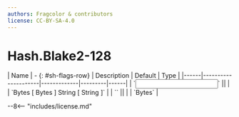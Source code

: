 ```yaml
---
authors: Fragcolor & contributors
license: CC-BY-SA-4.0
---
```



# Hash.Blake2-128

<div class="sh-parameters" markdown="1">
| Name | - {: #sh-flags-row} | Description | Default | Type |
|------|---------------------|-------------|---------|------|
| `<input>` || | | `Bytes [ Bytes ] String [ String ]` |
| `<output>` || | | `Bytes` |

</div>



--8<-- "includes/license.md"
